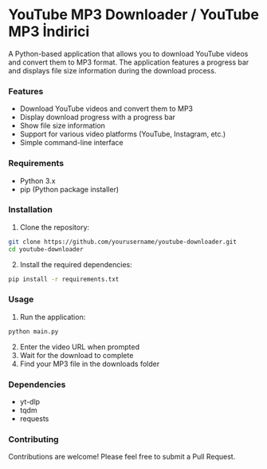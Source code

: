 # YouTube MP3 Downloader / YouTube MP3 İndirici

A Python-based application that allows you to download YouTube videos and convert them to MP3 format. The application features a progress bar and displays file size information during the download process.

### Features

- Download YouTube videos and convert them to MP3
- Display download progress with a progress bar
- Show file size information
- Support for various video platforms (YouTube, Instagram, etc.)
- Simple command-line interface

### Requirements

- Python 3.x
- pip (Python package installer)

### Installation

1. Clone the repository:

```bash
git clone https://github.com/yourusername/youtube-downloader.git
cd youtube-downloader
```

2. Install the required dependencies:

```bash
pip install -r requirements.txt
```

### Usage

1. Run the application:

```bash
python main.py
```

2. Enter the video URL when prompted
3. Wait for the download to complete
4. Find your MP3 file in the downloads folder

### Dependencies

- yt-dlp
- tqdm
- requests

### Contributing

Contributions are welcome! Please feel free to submit a Pull Request.
